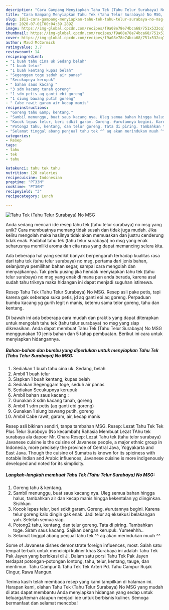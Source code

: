 ```yaml
---
description: "Cara Gampang Menyiapkan Tahu Tek (Tahu Telur Surabaya) No MSG, Lezat Sekali"
title: "Cara Gampang Menyiapkan Tahu Tek (Tahu Telur Surabaya) No MSG, Lezat Sekali"
slug: 1811-cara-gampang-menyiapkan-tahu-tek-tahu-telur-surabaya-no-msg-lezat-sekali
date: 2020-07-01T00:04:39.289Z
image: https://img-global.cpcdn.com/recipes/f9a08e78e74bca68/751x532cq70/tahu-tek-tahu-telur-surabaya-no-msg-foto-resep-utama.jpg
thumbnail: https://img-global.cpcdn.com/recipes/f9a08e78e74bca68/751x532cq70/tahu-tek-tahu-telur-surabaya-no-msg-foto-resep-utama.jpg
cover: https://img-global.cpcdn.com/recipes/f9a08e78e74bca68/751x532cq70/tahu-tek-tahu-telur-surabaya-no-msg-foto-resep-utama.jpg
author: Maud McCormick
ratingvalue: 3.7
reviewcount: 14
recipeingredient:
- "1 buah tahu cina uk Sedang belah"
- "1 buah telur"
- "1 buah kentang kupas belah"
- "Segenggam toge seduh air panas"
- "Secukupnya kerupuk"
- " bahan saus kacang "
- "3 sdm kacang tanah goreng"
- "1 sdm petis aq ganti ebi goreng"
- "1 siung bawang putih goreng"
- " Cabe rawit garam air kecap manis"
recipeinstructions:
- "Goreng tahu &amp; kentang."
- "Sambil menunggu, buat saus kacang nya. Uleg semua bahan hingga halus, tambahkan air dan kecap manis hingga kekentalan yg diinginkan. Sisihkan"
- "Kocok lepas telur, beri sdkit garam. Goreng. #urutannya begini. Karena telur goreng kalo dingin gak enak. Jadi telur aq eksekusi belakangan yah. Setelah semua siap."
- "Potong2 tahu, kentang, dan telur goreng. Tata di piring. Tambahkan toge. Siram saus kacang. Sajikan dengan kerupuk. Yumeehhh.."
- "Selamat tinggal abang penjual tahu tek ^^ aq akan merindukan muuh ^^"
categories:
- Resep
tags:
- tahu
- tek
- tahu

katakunci: tahu tek tahu 
nutrition: 128 calories
recipecuisine: Indonesian
preptime: "PT33M"
cooktime: "PT36M"
recipeyield: "3"
recipecategory: Lunch

---
```



![Tahu Tek (Tahu Telur Surabaya) No MSG](https://img-global.cpcdn.com/recipes/f9a08e78e74bca68/751x532cq70/tahu-tek-tahu-telur-surabaya-no-msg-foto-resep-utama.jpg)

Anda sedang mencari ide resep tahu tek (tahu telur surabaya) no msg yang unik? Cara membuatnya memang tidak susah dan tidak juga mudah. Jika keliru mengolah maka hasilnya tidak akan memuaskan dan justru cenderung tidak enak. Padahal tahu tek (tahu telur surabaya) no msg yang enak seharusnya memiliki aroma dan cita rasa yang dapat memancing selera kita.

Ada beberapa hal yang sedikit banyak berpengaruh terhadap kualitas rasa dari tahu tek (tahu telur surabaya) no msg, pertama dari jenis bahan, selanjutnya pemilihan bahan segar, sampai cara mengolah dan menyajikannya. Tak perlu pusing jika hendak menyiapkan tahu tek (tahu telur surabaya) no msg yang enak di mana pun anda berada, karena asal sudah tahu triknya maka hidangan ini dapat menjadi suguhan istimewa.

Resep Tahu Tek (Tahu Telur Surabaya) No MSG. Resep asli pake petis, tapi karena gak seberapa suka petis, jd aq ganti ebi aq goreng. Perpaduan bumbu kacang yg gurih legit n manis, ketemu sama telor goreng, tahu dan kentang.


Di bawah ini ada beberapa cara mudah dan praktis yang dapat diterapkan untuk mengolah tahu tek (tahu telur surabaya) no msg yang siap dikreasikan. Anda dapat membuat Tahu Tek (Tahu Telur Surabaya) No MSG menggunakan 10 jenis bahan dan 5 tahap pembuatan. Berikut ini cara untuk menyiapkan hidangannya.

<!--inarticleads1-->

##### Bahan-bahan dan bumbu yang diperlukan untuk menyiapkan Tahu Tek (Tahu Telur Surabaya) No MSG:

1. Sediakan 1 buah tahu cina uk. Sedang, belah
1. Ambil 1 buah telur
1. Siapkan 1 buah kentang, kupas belah
1. Sediakan Segenggam toge, seduh air panas
1. Sediakan Secukupnya kerupuk
1. Ambil  bahan saus kacang :
1. Gunakan 3 sdm kacang tanah, goreng
1. Ambil 1 sdm petis (aq ganti ebi goreng)
1. Gunakan 1 siung bawang putih, goreng
1. Ambil  Cabe rawit, garam, air, kecap manis


Resep asli bikinan sendiri, tanpa tambahan MSG. Resep: Lezat Tahu Tek Tek Plus Telur Suroboyo (No kecambah) Rahasia Membuat Lezat TAhu tek surabaya ala dapoer Mr. Ohara Resep: Lezat Tahu tek (tahu telor surabaya) Javanese cuisine is the cuisine of Javanese people, a major ethnic group in Indonesia, more precisely the province of Central Java, Yogyakarta and East Java. Though the cuisine of Sumatra is known for its spiciness with notable Indian and Arabic influences, Javanese cuisine is more indigenously developed and noted for its simplicity. 

<!--inarticleads2-->

##### Langkah-langkah membuat Tahu Tek (Tahu Telur Surabaya) No MSG:

1. Goreng tahu &amp; kentang.
1. Sambil menunggu, buat saus kacang nya. Uleg semua bahan hingga halus, tambahkan air dan kecap manis hingga kekentalan yg diinginkan. Sisihkan
1. Kocok lepas telur, beri sdkit garam. Goreng. #urutannya begini. Karena telur goreng kalo dingin gak enak. Jadi telur aq eksekusi belakangan yah. Setelah semua siap.
1. Potong2 tahu, kentang, dan telur goreng. Tata di piring. Tambahkan toge. Siram saus kacang. Sajikan dengan kerupuk. Yumeehhh..
1. Selamat tinggal abang penjual tahu tek ^^ aq akan merindukan muuh ^^


Some of Javanese dishes demonstrate foreign influences, most. Salah satu tempat terbaik untuk mencicipi kuliner khas Surabaya ini adalah Tahu Tek Pak Jayen yang berlokasi di Jl. Dalam satu porsi Tahu Tek Pak Jayen terdapat potongan-potongan lontong, tahu, telur, kentang, tauge, dan mentimun. Tahu Campur &amp; Tahu Tek Tek Arteri Pd. Tahu Campur Rujak Cingur, Rawa Mangun. 

Terima kasih telah membaca resep yang kami tampilkan di halaman ini. Harapan kami, olahan Tahu Tek (Tahu Telur Surabaya) No MSG yang mudah di atas dapat membantu Anda menyiapkan hidangan yang sedap untuk keluarga/teman ataupun menjadi ide untuk berbisnis kuliner. Semoga bermanfaat dan selamat mencoba!
